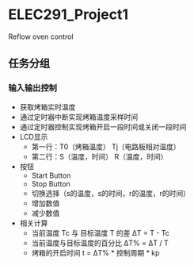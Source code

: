 # ELEC291_Project1
Reflow oven control
## 任务分组
### 输入输出控制
-  获取烤箱实时温度
-  通过定时器中断实现烤箱温度采样时间
-  通过定时器控制实现烤箱开启一段时间或关闭一段时间
-  LCD显示
    -  第一行：T0（烤箱温度） Tj（电路板相对温度）
    -  第二行：S（温度，时间） R（温度，时间）
-  按钮
    -  Start Button
    -  Stop Button
    -  切换选择（s的温度，s的时间，r的温度，r的时间）
    -  增加数值
    -  减少数值
-  相关计算
    -  当前温度 Tc 与 目标温度 T 的差 ΔT = T - Tc
    -  当前温度与目标温度的百分比 ΔT% = ΔT / T
    -  烤箱的开启时间 t = ΔT% * 控制周期 * kp
